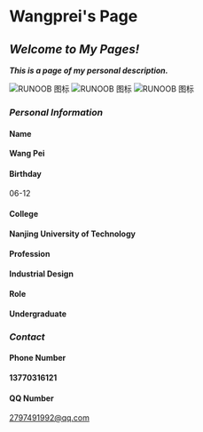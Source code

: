 # Wangprei's Page

## ___Welcome to My Pages!___

___This is a page of my personal description.___

![RUNOOB 图标](https://wxt.sinaimg.cn/thumb300/6fa6f4e3ly1gktaby0ptyj24px3qge83.jpg?tags=%5B%5D "RUNOOB")
![RUNOOB 图标](https://wxt.sinaimg.cn/thumb300/6fa6f4e3ly1gktct7temij23g62pge82.jpg?tags=%5B%5D "RUNOOB")
![RUNOOB 图标](https://wxt.sinaimg.cn/thumb300/6fa6f4e3ly1gktcta4kmmj25eu3qv1kz.jpg?tags=%5B%5D "RUNOOB")


### ___Personal Information___

#### Name
**Wang Pei**
#### Birthday
06-12
#### College
**Nanjing University of Technology**
#### Profession
**Industrial Design**
#### Role
**Undergraduate**

### ___Contact___

#### Phone Number
**13770316121**
#### QQ Number
2797491992@qq.com
